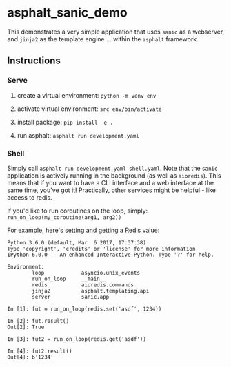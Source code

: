 # asphalt_sanic_demo
This demonstrates a very simple application that uses `sanic` as a webserver,
and `jinja2` as the template engine ... within the `asphalt` framework.

## Instructions

### Serve
1. create a virtual environment:
    `python -m venv env`

2. activate virtual environment:
   `src env/bin/activate`

3. install package:
   `pip install -e .`

4. run asphalt:
   `asphalt run development.yaml`

### Shell
Simply call `asphalt run development.yaml shell.yaml`. Note that the `sanic`
application is actively running in the background (as well as `aioredis`). This
means that if you want to have a CLI interface and a web interface at the same
time, you've got it! Practically, other services might be helpful - like access
to redis.

If you'd like to run coroutines on the loop, simply:
    `run_on_loop(my_coroutine(arg1, arg2))`

For example, here's setting and getting a Redis value:
```
Python 3.6.0 (default, Mar  6 2017, 17:37:38)
Type 'copyright', 'credits' or 'license' for more information
IPython 6.0.0 -- An enhanced Interactive Python. Type '?' for help.

Environment:
        loop            asyncio.unix_events
        run_on_loop     __main__
        redis           aioredis.commands
        jinja2          asphalt.templating.api
        server          sanic.app

In [1]: fut = run_on_loop(redis.set('asdf', 1234))

In [2]: fut.result()
Out[2]: True

In [3]: fut2 = run_on_loop(redis.get('asdf'))

In [4]: fut2.result()
Out[4]: b'1234'
```
